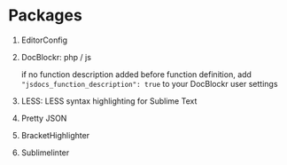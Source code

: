 # Packages

1. EditorConfig
2. DocBlockr: php / js

    if no function description added before function definition, add `"jsdocs_function_description": true` to your DocBlockr user settings
    
3. LESS: LESS syntax highlighting for Sublime Text

4. Pretty JSON

5. BracketHighlighter 

6. Sublimelinter
